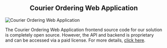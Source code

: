 <h2 style="text-align:center"> Courier Ordering Web Application </h2>

![Courier Ordering Web Application](https://admin.ninjascode.com/wp-content/uploads/2025/repoImages/Gray/courier%20ordering%20web%20application.webp) 

The Courier Ordering Web Application frontend source code for our solution is completely open source. However, the API and backend is proprietary and can be accessed via a paid license. For more details, <a href="https://enatega.com/?utm_source=github&utm_medium=repo&utm_campaign=gary-courier-ordering-web-application" target="_blank">click here</a>.
